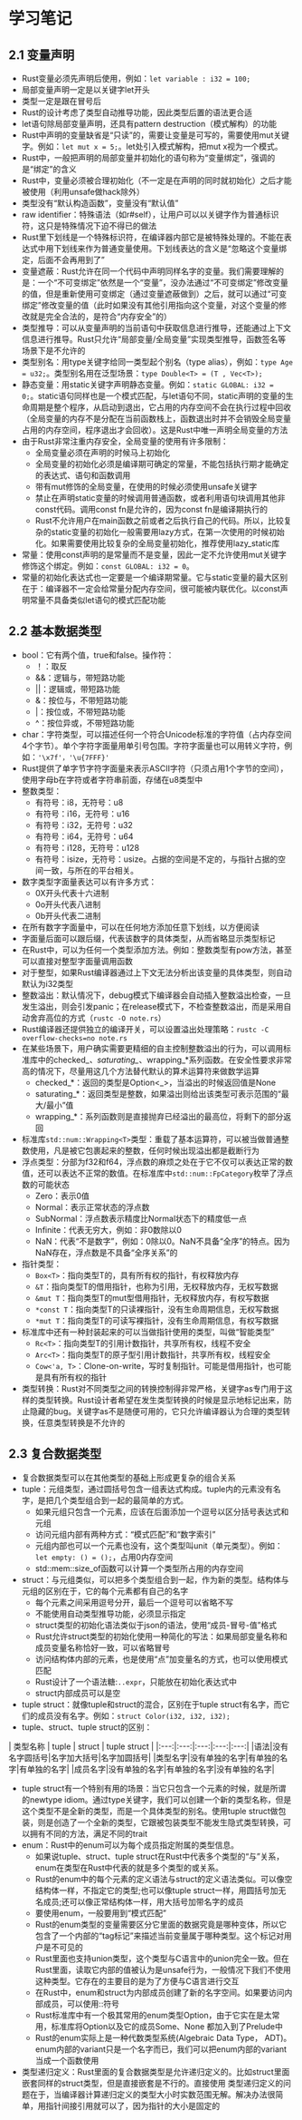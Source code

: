 # 学习笔记

## 2.1 变量声明

* Rust变量必须先声明后使用，例如：` let variable : i32 = 100; `
* 局部变量声明一定是以关键字let开头
* 类型一定是跟在冒号后
* Rust的设计考虑了类型自动推导功能，因此类型后置的语法更合适
* let语句除局部变量声明，还具有pattern destruction（模式解构）的功能
* Rust中声明的变量缺省是“只读”的，需要让变量是可写的，需要使用mut关键字。例如：` let mut x = 5; `。let处引入模式解构，把mut x视为一个模式。
* Rust中，一般把声明的局部变量并初始化的语句称为“变量绑定”，强调的是“绑定”的含义
* Rust中，变量必须被合理初始化（不一定是在声明的同时就初始化）之后才能被使用（利用unsafe做hack除外）
* 类型没有“默认构造函数”，变量没有“默认值”
* raw identifier：特殊语法（如r#self），让用户可以以关键字作为普通标识符，这只是特殊情况下迫不得已的做法
* Rust里下划线是一个特殊标识符，在编译器内部它是被特殊处理的。不能在表达式中用下划线来作为普通变量使用。下划线表达的含义是“忽略这个变量绑定，后面不会再用到了”
* 变量遮蔽：Rust允许在同一个代码中声明同样名字的变量。我们需要理解的是：一个“不可变绑定”依然是一个“变量”，没办法通过“不可变绑定”修改变量的值，但是重新使用可变绑定（通过变量遮蔽做到）之后，就可以通过“可变绑定”修改变量的值（此时如果没有其他引用指向这个变量，对这个变量的修改就是完全合法的，是符合“内存安全”的）
* 类型推导：可以从变量声明的当前语句中获取信息进行推导，还能通过上下文信息进行推导。Rust只允许“局部变量/全局变量”实现类型推导，函数签名等场景下是不允许的
* 类型别名：用type关键字给同一类型起个别名（type alias），例如：` type Age = u32; `。类型别名用在泛型场景：` type Double<T> = (T , Vec<T>); `
* 静态变量：用static关键字声明静态变量。例如：` static GLOBAL: i32 = 0; `。static语句同样也是一个模式匹配，与let语句不同，static声明的变量的生命周期是整个程序，从启动到退出，它占用的内存空间不会在执行过程中回收（全局变量的内存不是分配在当前函数栈上，函数退出时并不会销毁全局变量占用的内存空间，程序退出才会回收）。这是Rust中唯一声明全局变量的方法
* 由于Rust非常注重内存安全，全局变量的使用有许多限制：
  * 全局变量必须在声明的时候马上初始化
  * 全局变量的初始化必须是编译期可确定的常量，不能包括执行期才能确定的表达式、语句和函数调用
  * 带有mut修饰的全局变量，在使用的时候必须使用unsafe关键字
  * 禁止在声明static变量的时候调用普通函数，或者利用语句块调用其他非const代码。调用const fn是允许的，因为const fn是编译期执行的
  * Rust不允许用户在main函数之前或者之后执行自己的代码。所以，比较复杂的static变量的初始化一般需要用lazy方式，在第一次使用的时候初始化。如果需要使用比较复杂的全局变量初始化，推荐使用lazy_static库
* 常量：使用const声明的是常量而不是变量，因此一定不允许使用mut关键字修饰这个绑定。例如：` const GLOBAL: i32 = 0 `。
* 常量的初始化表达式也一定要是一个编译期常量。它与static变量的最大区别在于：编译器不一定会给常量分配内存空间，很可能被内联优化。以const声明常量不具备类似let语句的模式匹配功能

## 2.2 基本数据类型

* bool：它有两个值，true和false。操作符：
  * ！：取反
  * &&：逻辑与，带短路功能
  * ||：逻辑或，带短路功能
  * &：按位与，不带短路功能
  * |：按位或，不带短路功能
  * ^：按位异或，不带短路功能
* char：字符类型，可以描述任何一个符合Unicode标准的字符值（占内存空间4个字节）。单个字符字面量用单引号包围。字符字面量也可以用转义字符，例如：` '\x7f'，'\u{7FFF}' `
* Rust提供了单字节字符字面量来表示ASCII字符（只须占用1个字节的空间），使用字母b在字符或者字符串前面，存储在u8类型中
* 整数类型：
  * 有符号：i8，无符号：u8
  * 有符号：i16，无符号：u16
  * 有符号：i32，无符号：u32
  * 有符号：i64，无符号：u64
  * 有符号：i128，无符号：u128
  * 有符号：isize，无符号：usize。占据的空间是不定的，与指针占据的空间一致，与所在的平台相关。
* 数字类型字面量表达可以有许多方式：
  * 0X开头代表十六进制
  * 0o开头代表八进制
  * 0b开头代表二进制
* 在所有数字字面量中，可以在任何地方添加任意下划线，以方便阅读
* 字面量后面可以跟后缀，代表该数字的具体类型，从而省略显示类型标记
* 在Rust中，可以为任何一个类型添加方法。例如：整数类型有pow方法，甚至可以直接对整型字面量调用函数
* 对于整型，如果Rust编译器通过上下文无法分析出该变量的具体类型，则自动默认为i32类型
* 整数溢出：默认情况下，debug模式下编译器会自动插入整数溢出检查，一旦发生溢出，则会引发panic；在release模式下，不检查整数溢出，而是采用自动舍弃高位的方式（` rustc -O note.rs `）
* Rust编译器还提供独立的编译开关，可以设置溢出处理策略：` rustc -C overflow-checks=no note.rs ` 
* 在某些场景下，用户确实需要更精细的自主控制整数溢出的行为，可以调用标准库中的checked_*、saturating_*、wrapping_*系列函数。在安全性要求非常高的情况下，尽量用这几个方法替代默认的算术运算符来做数学运算
  * checked_*：返回的类型是Option<_>，当溢出的时候返回值是None
  * saturating_*：返回类型是整数，如果溢出则给出该类型可表示范围的“最大/最小”值
  * wrapping_*：系列函数则是直接抛弃已经溢出的最高位，将剩下的部分返回
* 标准库` std::num::Wrapping<T> `类型：重载了基本运算符，可以被当做普通整数使用，凡是被它包裹起来的整数，任何时候出现溢出都是截断行为
* 浮点类型：分部为f32和f64，浮点数的麻烦之处在于它不仅可以表达正常的数值，还可以表达不正常的数值。在标准库中` std::num::FpCategory `枚举了浮点数的可能状态
  * Zero：表示0值
  * Normal：表示正常状态的浮点数
  * SubNormal：浮点数表示精度比Normal状态下的精度低一点
  * Infinite：代表无穷大，例如：非0数除以0
  * NaN：代表“不是数字”，例如：0除以0。NaN不具备“全序”的特点。因为NaN存在，浮点数是不具备“全序关系”的
* 指针类型：
  * `Box<T>`：指向类型T的，具有所有权的指针，有权释放内存
  * `&T`：指向类型T的借用指针，也称为引用，无权释放内存，无权写数据
  * `&mut T`：指向类型T的mut型借用指针，无权释放内存，有权写数据
  * `*const T`：指向类型T的只读裸指针，没有生命周期信息，无权写数据
  * `*mut T`：指向类型T的可读写裸指针，没有生命周期信息，有权写数据
* 标准库中还有一种封装起来的可以当做指针使用的类型，叫做“智能类型”
  * `Rc<T>`：指向类型T的引用计数指针，共享所有权，线程不安全
  * `Arc<T>`：指向类型T的原子型引用计数指针，共享所有权，线程安全
  * `Cow<'a, T>`：Clone-on-write，写时复制指针。可能是借用指针，也可能是具有所有权的指针
* 类型转换：Rust对不同类型之间的转换控制得非常严格，关键字as专门用于这样的类型转换。Rust设计者希望在发生类型转换的时候是显示地标记出来，防止隐藏的bug。关键字as不是随便可用的，它只允许编译器认为合理的类型转换，任意类型转换是不允许的

## 2.3 复合数据类型

* 复合数据类型可以在其他类型的基础上形成更复杂的组合关系
* tuple：元组类型，通过圆括号包含一组表达式构成。tuple内的元素没有名字，是把几个类型组合到一起的最简单的方式。
  * 如果元组只包含一个元素，应该在后面添加一个逗号以区分括号表达式和元组
  * 访问元组内部有两种方式：“模式匹配”和“数字索引” 
  * 元组内部也可以一个元素也没有，这个类型叫unit（单元类型）。例如：` let empty: () = (); `，占用0内存空间
  * std::mem::size_of函数可以计算一个类型所占用的内存空间
* struct：与元组类似，可以把多个类型组合到一起，作为新的类型。结构体与元组的区别在于，它的每个元素都有自己的名字
  * 每个元素之间采用逗号分开，最后一个逗号可以省略不写
  * 不能使用自动类型推导功能，必须显示指定
  * struct类型的初始化语法类似于json的语法，使用“成员-冒号-值”格式
  * Rust允许struct类型的初始化使用一种简化的写法：如果局部变量名称和成员变量名称恰好一致，可以省略冒号
  * 访问结构体内部的元素，也是使用“点”加变量名的方式，也可以使用模式匹配
  * Rust设计了一个语法糖:` ..expr `，只能放在初始化表达式中
  * struct内部成员可以是空
* tuple struct：就像tuple和struct的混合，区别在于tuple struct有名字，而它们的成员没有名字。例如：` struct Color(i32, i32, i32); `
* tuple、struct、tuple struct的区别：

| 类型名称 | tuple | struct | tuple struct |
|:---:|:---:|:---:|:---:|:---:|
|语法|没有名字圆括号|名字加大括号|名字加圆括号|
|类型名字|没有单独的名字|有单独的名字|有单独的名字|
|成员名字|没有单独的名字|有单独的名字|没有单独的名字|

* tuple struct有一个特别有用的场景：当它只包含一个元素的时候，就是所谓的newtype idiom。通过type关键字，我们可以创建一个新的类型名称，但是这个类型不是全新的类型，而是一个具体类型的别名。使用tuple struct做包装，则是创造了一个全新的类型，它跟被包装类型不能发生隐式类型转换，可以拥有不同的方法，满足不同的trait
* enum：Rust中的enum可以为每个成员指定附属的类型信息。
  * 如果说tuple、struct、tuple struct在Rust中代表多个类型的“与”关系，enum在类型在Rust中代表的就是多个类型的或关系。
  * Rust的enum中的每个元素的定义语法与struct的定义语法类似。可以像空结构体一样，不指定它的类型;也可以像tuple struct一样，用圆括号加无名成员;还可以像正常结构体一样，用大括号加带名字的成员
  * 要使用enum，一般要用到“模式匹配”
  * Rust的enum类型的变量需要区分它里面的数据究竟是哪种变体，所以它包含了一个内部的“tag标记”来描述当前变量属于哪种类型。这个标记对用户是不可见的
  * Rust里面也支持union类型，这个类型与C语言中的union完全一致。但在Rust里面，读取它内部的值被认为是unsafe行为，一般情况下我们不使用这种类型。它存在的主要目的是为了方便与C语言进行交互
  * 在Rust中，enum和struct为内部成员创建了新的名字空间。如果要访问内部成员，可以使用::符号
  * Rust标准库中有一个极其常用的enum类型Option<T>，由于它实在是太常用，标准库将Option以及它的成员Some、None 都加入到了Prelude中
  * Rust的enum实际上是一种代数类型系统(Algebraic Data Type， ADT)。enum内部的variant只是一个名字而已，我们可以把enum内部的variant当成一个函数使用
* 类型递归定义：Rust里面的复合数据类型是允许递归定义的。比如struct里面嵌套同样的struct类型，但是直接嵌套是不行的。直接使用 类型递归定义的问题在于，当编译器计算递归定义的类型大小时实数范围无解。解决办法很简单，用指针间接引用就可以了，因为指针的大小是固定的